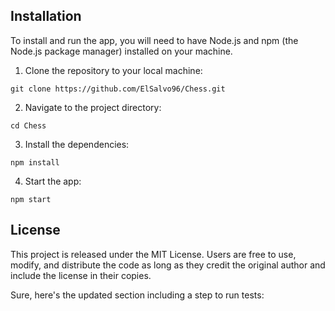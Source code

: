 ## Installation

To install and run the app, you will need to have Node.js and npm (the Node.js package manager) installed on your machine.

1. Clone the repository to your local machine:

```command
git clone https://github.com/ElSalvo96/Chess.git
```

2. Navigate to the project directory:

```command
cd Chess
```

3. Install the dependencies:

```command
npm install
```

4. Start the app:

```command
npm start
```

## License

This project is released under the MIT License. Users are free to use, modify, and distribute the code as long as they credit the original author and include the license in their copies.

Sure, here's the updated section including a step to run tests:
